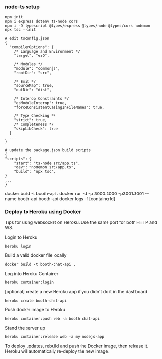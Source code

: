 ### node-ts setup
```
npm init
npm i express dotenv ts-node cors
npm i -D typescript @types/express @types/node @types/cors nodemon
npx tsc --init

# edit tsconfig.json
{
  "compilerOptions": {
    /* Language and Environment */
    "target": "es6",                                 

    /* Modules */
    "module": "commonjs",
    "rootDir": "src",

    /* Emit */
    "sourceMap": true,
    "outDir": "dist",

    /* Interop Constraints */
    "esModuleInterop": true,
    "forceConsistentCasingInFileNames": true,

    /* Type Checking */
    "strict": true,
    /* Completeness */
    "skipLibCheck": true
  }
  ...
}

# update the package.json build scripts
{
"scripts": {
	"start": "ts-node src/app.ts",
	"dev": "nodemon src/app.ts",
	"build": "npx tsc",
}
... 
}
```

docker build -t booth-api .
docker run -d -p 3000:3000 -p3001:3001 --name booth-api booth-api
docker logs -f [containerId]

### Deploy to Heroku using Docker
Tips for using websocket on Heroku.  Use the same port for both HTTP and WS.

Login to Heroku
```
heroku login
```
Build a valid docker file locally
```
docker build -t booth-chat-api .
```
Log into Heroku Container
```
heroku container:login
```
[optional] create a new Heroku app if you didn't do it in the dashboard
```
heroku create booth-chat-api
```
Push docker image to Heroku
```
heroku container:push web -a booth-chat-api
```
Stand the server up
```
heroku container:release web -a my-nodejs-app
```
To deploy updates, rebuild and push the Docker image, then release it. Heroku will automatically re-deploy the new image.